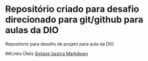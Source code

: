 # Repositório criado para desafio direcionado para git/github para aulas da DIO
Repositorio para desafio de projeto para aula da DIO

##Links Úteis
[Sintaxe basica Markdown](https://www.markdownguide.org/basic-syntax/)
